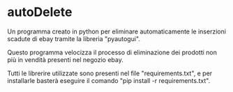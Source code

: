 # autoDelete
Un programma creato in python per eliminare automaticamente le inserzioni scadute di ebay tramite la libreria "pyautogui".

Questo programma velocizza il processo di eliminazione dei prodotti non più in vendità presenti nel negozio ebay.

Tutti le librerire utilizzate sono presenti nel file "requirements.txt", e per installarle basterà eseguire il comando "pip install -r requirements.txt".
